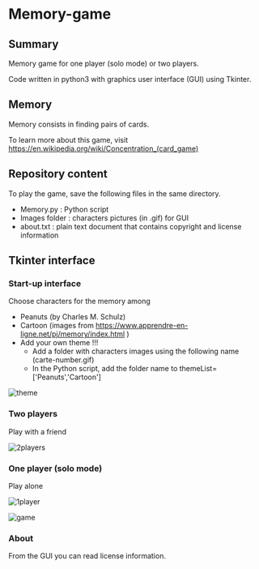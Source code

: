 # Memory-game

## Summary 
Memory game for one player (solo mode) or two players.

Code written in python3 with graphics user interface (GUI) using Tkinter.

## Memory
Memory consists in finding pairs of cards.

To learn more about this game, visit https://en.wikipedia.org/wiki/Concentration_(card_game)

## Repository content
To play the game, save the following files in the same directory.

* Memory.py : Python script
* Images folder :  characters pictures (in .gif) for GUI 
* about.txt : plain text document that contains copyright and license information
  

## Tkinter interface

### Start-up interface

Choose characters for the memory among

*  Peanuts (by Charles M. Schulz)
*  Cartoon (images from https://www.apprendre-en-ligne.net/pj/memory/index.html )
*  Add your own theme !!!
     * Add a folder with characters images using the following name (carte-number.gif)
     * In the Python script, add the folder name to themeList=['Peanuts','Cartoon'] 


![theme](https://user-images.githubusercontent.com/82372483/120066821-91396b80-c078-11eb-919d-94f5eccfdf3d.png)

### Two players

Play with a friend

![2players](https://user-images.githubusercontent.com/82372483/120066843-aca47680-c078-11eb-8249-9032a438a1d4.png)


### One player (solo mode)

Play alone

![1player](https://user-images.githubusercontent.com/82372483/120066846-b29a5780-c078-11eb-9acc-1edab2e3d5b0.png)

![game](https://user-images.githubusercontent.com/82372483/120066908-1a50a280-c079-11eb-9c4b-4964744e7a09.png)


### About

From the GUI you can read license information.

